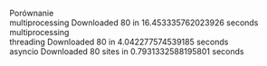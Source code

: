 Porównanie  <br />
multiprocessing Downloaded 80 in 16.453335762023926 seconds multiprocessing  <br />
threading Downloaded 80 in 4.042277574539185 seconds    <br />
asyncio Downloaded 80 sites in 0.7931332588195801 seconds   <br />

